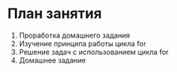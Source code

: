 # План занятия

01. Проработка домашнего задания
02. Изучение принципа работы цикла for
03. Решение задач с использованием цикла for
04. Домашнее задание
